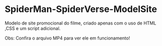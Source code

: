 # SpiderMan-SpiderVerse-ModelSite
Modelo de site promocional do filme, criado apenas com o uso de HTML ,CSS e um script adicional.

Obs: Confira o arquivo MP4 para ver ele em funcionamento! 

